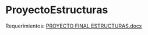 # ProyectoEstructuras
Requerimientos: [PROYECTO FINAL ESTRUCTURAS.docx](https://github.com/JaemT1/ProyectoEstructuras/files/11490962/PROYECTO.FINAL.ESTRUCTURAS.docx)
